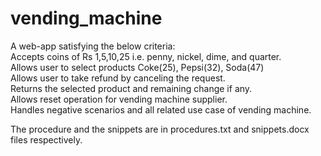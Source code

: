 # vending_machine
A web-app satisfying the below criteria:\
Accepts coins of Rs 1,5,10,25 i.e. penny, nickel, dime, and quarter.\
Allows user to select products Coke(25), Pepsi(32), Soda(47)\
Allows user to take refund by canceling the request.\
Returns the selected product and remaining change if any.\
Allows reset operation for vending machine supplier.\
Handles negative scenarios and all related use case of vending machine.

The procedure and the snippets are in procedures.txt and snippets.docx files respectively.
